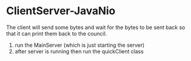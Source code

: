 # ClientServer-JavaNio

The client will send some bytes and wait 
for the bytes to be sent back so that it can
print them back to the council.

1. run the MainServer (which is just starting the server)
2. after server is running then run the quickClient class

